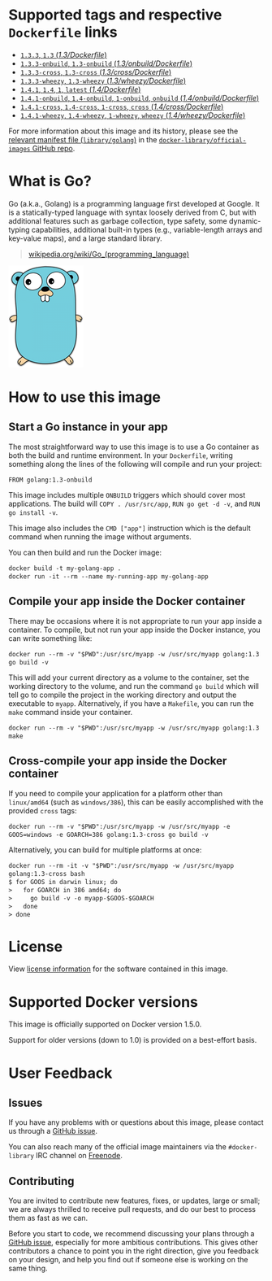 # Supported tags and respective `Dockerfile` links

- [`1.3.3`, `1.3` (*1.3/Dockerfile*)](https://github.com/docker-library/golang/blob/2668a6b1db728588dec26cf74e7e7afa146fe5e6/1.3/Dockerfile)
- [`1.3.3-onbuild`, `1.3-onbuild` (*1.3/onbuild/Dockerfile*)](https://github.com/docker-library/golang/blob/4d4b14164e50c089a09b9364697749dc7f764824/1.3/onbuild/Dockerfile)
- [`1.3.3-cross`, `1.3-cross` (*1.3/cross/Dockerfile*)](https://github.com/docker-library/golang/blob/acc4ed5ba8dfad17bd484ac858950bc6a6f9acde/1.3/cross/Dockerfile)
- [`1.3.3-wheezy`, `1.3-wheezy` (*1.3/wheezy/Dockerfile*)](https://github.com/docker-library/golang/blob/2668a6b1db728588dec26cf74e7e7afa146fe5e6/1.3/wheezy/Dockerfile)
- [`1.4.1`, `1.4`, `1`, `latest` (*1.4/Dockerfile*)](https://github.com/docker-library/golang/blob/304244cfe374d3477e746c057a5ec4dcf7a47657/1.4/Dockerfile)
- [`1.4.1-onbuild`, `1.4-onbuild`, `1-onbuild`, `onbuild` (*1.4/onbuild/Dockerfile*)](https://github.com/docker-library/golang/blob/c1baf037d71331eb0b8d4c70cff4c29cf124c5e0/1.4/onbuild/Dockerfile)
- [`1.4.1-cross`, `1.4-cross`, `1-cross`, `cross` (*1.4/cross/Dockerfile*)](https://github.com/docker-library/golang/blob/90b57a935ad9275997fda8741a5a7864eb1d51b5/1.4/cross/Dockerfile)
- [`1.4.1-wheezy`, `1.4-wheezy`, `1-wheezy`, `wheezy` (*1.4/wheezy/Dockerfile*)](https://github.com/docker-library/golang/blob/304244cfe374d3477e746c057a5ec4dcf7a47657/1.4/wheezy/Dockerfile)

For more information about this image and its history, please see the [relevant
manifest file
(`library/golang`)](https://github.com/docker-library/official-images/blob/master/library/golang)
in the [`docker-library/official-images` GitHub
repo](https://github.com/docker-library/official-images).

# What is Go?

Go (a.k.a., Golang) is a programming language first developed at Google. It is a
statically-typed language with syntax loosely derived from C, but with
additional features such as garbage collection, type safety, some dynamic-typing
capabilities, additional built-in types (e.g., variable-length arrays and
key-value maps), and a large standard library.

> [wikipedia.org/wiki/Go_(programming_language)](http://en.wikipedia.org/wiki/Go_(programming_language))

![logo](https://raw.githubusercontent.com/docker-library/docs/master/golang/logo.png)

# How to use this image

## Start a Go instance in your app

The most straightforward way to use this image is to use a Go container as both
the build and runtime environment. In your `Dockerfile`, writing something along
the lines of the following will compile and run your project:

    FROM golang:1.3-onbuild

This image includes multiple `ONBUILD` triggers which should cover most
applications. The build will `COPY . /usr/src/app`, `RUN go get -d -v`, and `RUN
go install -v`.

This image also includes the `CMD ["app"]` instruction which is the default command
when running the image without arguments.

You can then build and run the Docker image:

    docker build -t my-golang-app .
    docker run -it --rm --name my-running-app my-golang-app

## Compile your app inside the Docker container

There may be occasions where it is not appropriate to run your app inside a
container. To compile, but not run your app inside the Docker instance, you can
write something like:

    docker run --rm -v "$PWD":/usr/src/myapp -w /usr/src/myapp golang:1.3 go build -v

This will add your current directory as a volume to the container, set the
working directory to the volume, and run the command `go build` which will tell
go to compile the project in the working directory and output the executable to
`myapp`. Alternatively, if you have a `Makefile`, you can run the `make` command
inside your container.

    docker run --rm -v "$PWD":/usr/src/myapp -w /usr/src/myapp golang:1.3 make

## Cross-compile your app inside the Docker container

If you need to compile your application for a platform other than `linux/amd64`
(such as `windows/386`), this can be easily accomplished with the provided
`cross` tags:

    docker run --rm -v "$PWD":/usr/src/myapp -w /usr/src/myapp -e GOOS=windows -e GOARCH=386 golang:1.3-cross go build -v

Alternatively, you can build for multiple platforms at once:

    docker run --rm -it -v "$PWD":/usr/src/myapp -w /usr/src/myapp golang:1.3-cross bash
    $ for GOOS in darwin linux; do
    >   for GOARCH in 386 amd64; do
    >     go build -v -o myapp-$GOOS-$GOARCH
    >   done
    > done

# License

View [license information](http://golang.org/LICENSE)
for the software contained in this image.

# Supported Docker versions

This image is officially supported on Docker version 1.5.0.

Support for older versions (down to 1.0) is provided on a best-effort basis.

# User Feedback

## Issues

If you have any problems with or questions about this image, please contact us
 through a [GitHub issue](https://github.com/docker-library/golang/issues).

You can also reach many of the official image maintainers via the
`#docker-library` IRC channel on [Freenode](https://freenode.net).

## Contributing

You are invited to contribute new features, fixes, or updates, large or small;
we are always thrilled to receive pull requests, and do our best to process them
as fast as we can.

Before you start to code, we recommend discussing your plans 
through a [GitHub issue](https://github.com/docker-library/golang/issues), especially for more ambitious
contributions. This gives other contributors a chance to point you in the right
direction, give you feedback on your design, and help you find out if someone
else is working on the same thing.
